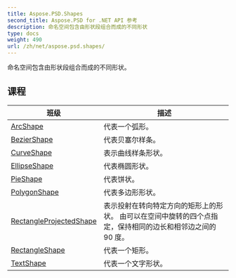 ```yaml
---
title: Aspose.PSD.Shapes
second_title: Aspose.PSD for .NET API 参考
description: 命名空间包含由形状段组合而成的不同形状
type: docs
weight: 490
url: /zh/net/aspose.psd.shapes/
---
```

命名空间包含由形状段组合而成的不同形状。

## 课程

| 班级 | 描述 |
| --- | --- |
| [ArcShape](./arcshape/) | 代表一个弧形。 |
| [BezierShape](./beziershape/) | 代表贝塞尔样条。 |
| [CurveShape](./curveshape/) | 表示曲线样条形状。 |
| [EllipseShape](./ellipseshape/) | 代表椭圆形状。 |
| [PieShape](./pieshape/) | 代表饼状。 |
| [PolygonShape](./polygonshape/) | 代表多边形形状。 |
| [RectangleProjectedShape](./rectangleprojectedshape/) | 表示投射在转向特定方向的矩形上的形状。 由可以在空间中旋转的四个点指定，保持相同的边长和相邻边之间的 90 度。 |
| [RectangleShape](./rectangleshape/) | 代表一个矩形。 |
| [TextShape](./textshape/) | 代表一个文字形状。 |


